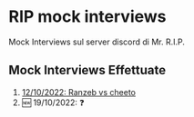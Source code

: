 # RIP mock interviews

Mock Interviews sul server discord di Mr. R.I.P.

## Mock Interviews Effettuate

1. [12/10/2022: Ranzeb vs cheeto](mock01/mock01.md)
2. 🆕 19/10/2022: ❓